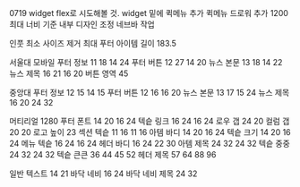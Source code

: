 0719
widget flex로 시도해볼 것.
widget 밑에 퀵메뉴 추가
퀵메뉴 드로워 추가
1200최대 너비 기준 내부 디자인 조정
네브바 작업

인풋 최소 사이즈 제거
최대 푸터 아이템 길이 183.5

서울대
모바일
푸터 정보 11 18 14 24
푸터 버튼 12 27 14 20
뉴스 본문 13 18 14 22
뉴스 제목 16 21 16 20
버튼 영역 45

중앙대
푸터 정보 12 15 14 15
푸터 버튼 12 16 16 20
뉴스 본문 13 17 15 24
뉴스 제목 16 20 24 32

머티리얼 1280
푸터 폰트 14 20 16 24
텍슽 링크 16 24 16 24
로우 갭 24 20
컬럼 갭 20 20
로고 높이 23
섹션 텍슽 11 16 11 16
아템 바디 14 20 16 24
텍슽 크기 14 20 16 24
메뉴 텍슽 16 24 16 24
헤더 바디 16 24 22 30
아템 제목 24 32 24 32
텍슽 중중 24 32 24 32
텍슽 큰큰 36 44 45 52
헤더 제목 57 64 88 96

일반 텍스트 14 21
바닥 네비 16 24
바닥 네비 제목 24 32
